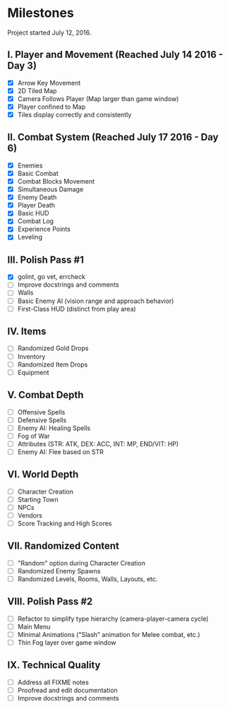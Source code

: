 # Milestones

Project started July 12, 2016.

## I. Player and Movement (Reached July 14 2016 - Day 3)

- [x] Arrow Key Movement
- [x] 2D Tiled Map
- [x] Camera Follows Player (Map larger than game window)
- [x] Player confined to Map
- [x] Tiles display correctly and consistently

## II. Combat System (Reached July 17 2016 - Day 6)

- [x] Enemies
- [x] Basic Combat
- [x] Combat Blocks Movement
- [x] Simultaneous Damage
- [x] Enemy Death
- [x] Player Death
- [x] Basic HUD
- [x] Combat Log
- [x] Experience Points
- [x] Leveling

## III. Polish Pass #1

- [x] golint, go vet, errcheck
- [ ] Improve docstrings and comments
- [ ] Walls
- [ ] Basic Enemy AI (vision range and approach behavior)
- [ ] First-Class HUD (distinct from play area)

## IV. Items

- [ ] Randomized Gold Drops
- [ ] Inventory
- [ ] Randomized Item Drops
- [ ] Equipment

## V. Combat Depth

- [ ] Offensive Spells
- [ ] Defensive Spells
- [ ] Enemy AI: Healing Spells
- [ ] Fog of War
- [ ] Attributes (STR: ATK, DEX: ACC, INT: MP, END/VIT: HP)
- [ ] Enemy AI: Flee based on STR

## VI. World Depth

- [ ] Character Creation
- [ ] Starting Town
- [ ] NPCs
- [ ] Vendors
- [ ] Score Tracking and High Scores

## VII. Randomized Content

- [ ] "Random" option during Character Creation
- [ ] Randomized Enemy Spawns
- [ ] Randomized Levels, Rooms, Walls, Layouts, etc.

## VIII. Polish Pass #2

- [ ] Refactor to simplify type hierarchy (camera-player-camera cycle)
- [ ] Main Menu
- [ ] Minimal Animations ("Slash" animation for Melee combat, etc.)
- [ ] Thin Fog layer over game window

## IX. Technical Quality

- [ ] Address all FIXME notes
- [ ] Proofread and edit documentation
- [ ] Improve docstrings and comments
